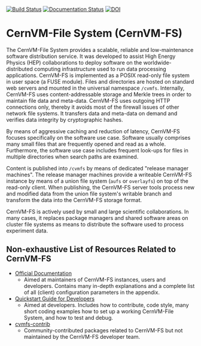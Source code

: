 [![Build Status](https://travis-ci.org/cvmfs/cvmfs.svg?branch=devel)](https://travis-ci.org/cvmfs/cvmfs) [![Documentation Status](https://readthedocs.org/projects/cvmfs/badge/?version=latest)](http://cvmfs.readthedocs.org/en/latest/?badge=master) [![DOI](https://zenodo.org/badge/DOI/10.5281/zenodo.1010441.svg)](https://doi.org/10.5281/zenodo.1010441)

# CernVM-File System (CernVM-FS) 

The CernVM-File System provides a scalable, reliable and low-maintenance 
software distribution service. It was developed to assist High Energy Physics 
(HEP) collaborations to deploy software on the worldwide-distributed computing 
infrastructure used to run data processing applications.
CernVM-FS is implemented as a POSIX read-only file system in user space (a FUSE
module). Files and directories are hosted on standard web servers and mounted
in the universal namespace `/cvmfs`. Internally, CernVM-FS uses 
content-addressable storage and Merkle trees in order to maintain file data and
meta-data. CernVM-FS uses outgoing HTTP connections only, thereby it avoids
most of the firewall issues of other network file systems. It transfers data
and meta-data on demand and verifies data integrity by cryptographic hashes.

By means of aggressive caching and reduction of latency, CernVM-FS focuses
specifically on the software use case. Software usually comprises many small
files that are frequently opened and read as a whole. Furthermore, the software
use case includes frequent look-ups for files in multiple directories when
search paths are examined.

Content is published into `/cvmfs` by means of dedicated "release manager
machines". The release manager machines provide a writeable CernVM-FS instance
by means of a union file system (`aufs` or `overlayfs`) on top of the read-only
client. When publishing, the CernVM-FS server tools process new and modified
data from the union file system's writable branch and transform the data into
the CernVM-FS storage format.

CernVM-FS is actively used by small and large scientific collaborations. In many
cases, it replaces package managers and shared software areas on cluster file 
systems as means to distribute the software used to process experiment data.

## Non-exhaustive List of Resources Related to CernVM-FS
- [Official Documentation](https://readthedocs.org/projects/cvmfs/badge/?version=latest) 
  - Aimed at maintainers of CernVM-FS instances, users and developers. Contains
    many in-depth explanations and a complete list of all (client) configuration
    parameters in the appendix.
- [Quickstart Guide for Developers](doc/developer/10-overview.md)
  - Aimed at developers. Includes how to contribute, code style, many short 
    coding examples how to set up a working CernVM-File System, 
    and how to test and debug.
- [cvmfs-contrib](https://cvmfs-contrib.github.io/)
  - Community-contributed packages related to CernVM-FS but not maintained by
    the CernVM-FS developer team.